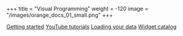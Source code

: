 +++
title = "Visual Programming"
weight = -120
image = "/images/orange_docs_01_small.png"
+++

[Getting started](/getting-started)
[YouTube tutorials](https://www.youtube.com/channel/UClKKWBe2SCAEyv7ZNGhIe4g)
[Loading your data](http://orange-visual-programming.readthedocs.org/loading-your-data/index.html)
[Widget catalog](/toolbox/)